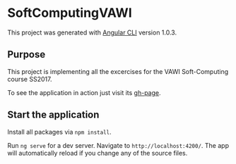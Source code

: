 # SoftComputingVAWI

This project was generated with [Angular CLI](https://github.com/angular/angular-cli) version 1.0.3.

## Purpose
This project is implementing all the excercises for the VAWI Soft-Computing course SS2017.

To see the application in action just visit its [gh-page](https://benediktst.github.io/Soft-Computing-VAWI).

## Start the application

Install all packages via `npm install`.

Run `ng serve` for a dev server. Navigate to `http://localhost:4200/`. The app will automatically reload if you change any of the source files.

